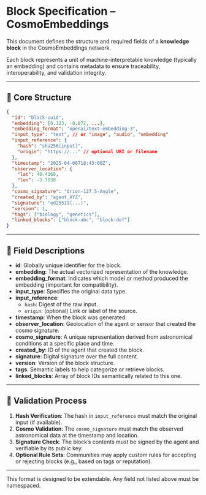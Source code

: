 # Block Specification – CosmoEmbeddings

This document defines the structure and required fields of a **knowledge block** in the CosmoEmbeddings network.

Each block represents a unit of machine-interpretable knowledge (typically an embedding) and contains metadata to ensure traceability, interoperability, and validation integrity.

---

## 🔹 Core Structure

```json
{
  "id": "block-uuid",
  "embedding": [0.123, -0.872, ...],
  "embedding_format": "openai/text-embedding-3",
  "input_type": "text", // or "image", "audio", "embedding"
  "input_reference": {
    "hash": "sha256(input)",
    "origin": "https://..." // optional URI or filename
  },
  "timestamp": "2025-04-06T18:43:00Z",
  "observer_location": {
    "lat": 40.4168,
    "lon": -3.7038
  },
  "cosmo_signature": "Orion-127.5-Angle",
  "created_by": "agent_XYZ",
  "signature": "ed25519(...)",
  "version": 1,
  "tags": ["biology", "genetics"],
  "linked_blocks": ["block-abc", "block-def"]
}
```

---

## 🔹 Field Descriptions

- **id**: Globally unique identifier for the block.
- **embedding**: The actual vectorized representation of the knowledge.
- **embedding_format**: Indicates which model or method produced the embedding (important for compatibility).
- **input_type**: Specifies the original data type.
- **input_reference**:
  - `hash`: Digest of the raw input.
  - `origin`: (optional) Link or label of the source.
- **timestamp**: When the block was generated.
- **observer_location**: Geolocation of the agent or sensor that created the cosmo signature.
- **cosmo_signature**: A unique representation derived from astronomical conditions at a specific place and time.
- **created_by**: ID of the agent that created the block.
- **signature**: Digital signature over the full content.
- **version**: Version of the block structure.
- **tags**: Semantic labels to help categorize or retrieve blocks.
- **linked_blocks**: Array of block IDs semantically related to this one.

---

## 🔹 Validation Process

1. **Hash Verification**: The hash in `input_reference` must match the original input (if available).
2. **Cosmo Validation**: The `cosmo_signature` must match the observed astronomical data at the timestamp and location.
3. **Signature Check**: The block’s contents must be signed by the agent and verifiable by its public key.
4. **Optional Rule Sets**: Communities may apply custom rules for accepting or rejecting blocks (e.g., based on tags or reputation).

---

This format is designed to be extendable. Any field not listed above must be namespaced.
